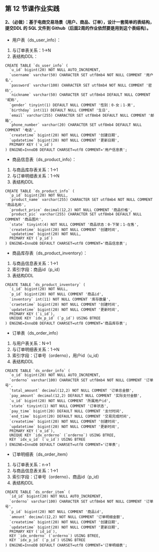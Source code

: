 ## 第 12 节课作业实践
#### 2、（必做）：基于电商交易场景（用户、商品、订单），设计一套简单的表结构，提交DDL 的 SQL 文件到 Github（后面2周的作业依然要是用到这个表结构）。
- 用户表（ds_user_info）：
1. 与订单表关系：1->N
2. 表结构DDL：
```
CREATE TABLE `ds_user_info` (
  `u_id` bigint(20) NOT NULL AUTO_INCREMENT,
  `username` varchar(50) CHARACTER SET utf8mb4 NOT NULL COMMENT '用户名',
  `password` varchar(100) CHARACTER SET utf8mb4 NOT NULL COMMENT '密码',
  `nickname` varchar(50) CHARACTER SET utf8mb4 DEFAULT NULL COMMENT '昵称',
  `gender` tinyint(1) DEFAULT NULL COMMENT '性别：0-女；1-男',
  `birthday` int(11) DEFAULT NULL COMMENT '生日',
  `email` varchar(255) CHARACTER SET utf8mb4 DEFAULT NULL COMMENT '邮箱',
  `phone_number` varchar(20) CHARACTER SET utf8mb4 DEFAULT NULL COMMENT '电话',
  `createtime` bigint(20) NOT NULL COMMENT '创建日期',
  `updatetime` bigint(20) NOT NULL COMMENT '更新日期',
  PRIMARY KEY (`u_id`)
) ENGINE=InnoDB DEFAULT CHARSET=utf8 COMMENT='用户信息表';
```
- 商品信息表（ds_product_info）：
1. 与商品库存表关系：1->1
2. 与订单明细表关系：1->N
3. 表结构DDL
```
CREATE TABLE `ds_product_info` (
  `p_id` bigint(20) NOT NULL,
  `product_name` varchar(255) CHARACTER SET utf8mb4 NOT NULL COMMENT '商品名称',
  `product_price` decimal(12,2) NOT NULL COMMENT '商品价格',
  `product_pic` varchar(255) CHARACTER SET utf8mb4 DEFAULT NULL COMMENT '商品图片',
  `state` tinyint(4) NOT NULL COMMENT '商品状态：0-下架；1-在售',
  `createtime` bigint(20) NOT NULL COMMENT '创建时间',
  `updatetime` bigint(20) NOT NULL,
  PRIMARY KEY (`p_id`)
) ENGINE=InnoDB DEFAULT CHARSET=utf8 COMMENT='商品信息表';
```
- 商品库存表（ds_product_inventory）：
1. 与商品信息表关系：1->1
2. 索引字段：商品id（p_id）
3. 表结构DDL
```
CREATE TABLE `ds_product_inventory` (
  `i_id` bigint(20) NOT NULL,
  `p_id` bigint(20) NOT NULL COMMENT '商品id',
  `inventory` int(11) NOT NULL COMMENT '库存数量',
  `craetetime` bigint(20) NOT NULL COMMENT '创建时间',
  `updatetime` bigint(20) NOT NULL COMMENT '更新时间',
  PRIMARY KEY (`i_id`),
  UNIQUE KEY `idx_p_id` (`p_id`) USING BTREE
) ENGINE=InnoDB DEFAULT CHARSET=utf8 COMMENT='商品库存表';
```
- 订单表（ds_order_info）
1. 与用户表关系：N->1
2. 与订单明细表关系：1->N
3. 索引字段：订单号（orderno），用户id（u_id）
4. 表结构DDL
```
CREATE TABLE `ds_order_info` (
  `o_id` bigint(20) NOT NULL AUTO_INCREMENT,
  `orderno` varchar(100) CHARACTER SET utf8mb4 NOT NULL COMMENT '订单号',
  `total_amount` decimal(12,2) NOT NULL COMMENT '订单总金额',
  `pay_amount` decimal(12,2) DEFAULT NULL COMMENT '实际支付金额',
  `u_id` bigint(20) NOT NULL COMMENT '所属用户id',
  `state` tinyint(1) NOT NULL COMMENT '订单状态',
  `pay_time` bigint(20) DEFAULT NULL COMMENT '支付时间',
  `end_time` bigint(20) DEFAULT NULL COMMENT '交易完成时间',
  `createtime` bigint(20) NOT NULL COMMENT '创建时间',
  `updatetime` bigint(20) NOT NULL COMMENT '更新时间',
  PRIMARY KEY (`o_id`),
  UNIQUE KEY `idx_orderno` (`orderno`) USING BTREE,
  KEY `idx_u_id` (`u_id`) USING BTREE
) ENGINE=InnoDB DEFAULT CHARSET=utf8 COMMENT='订单表';
```
- 订单明细表（ds_order_item）
1. 与订单表关系：n->1
2. 与商品信息表关系：1->1
3. 索引字段：订单号（orderno）、商品id（p_id）
4. 表结构DDL
```
CREATE TABLE `ds_order_item` (
  `id_id` bigint(20) NOT NULL AUTO_INCREMENT,
  `orderno` varchar(100) CHARACTER SET utf8mb4 NOT NULL COMMENT '订单号',
  `p_id` bigint(20) NOT NULL COMMENT '商品id',
  `amount` decimal(12,2) NOT NULL COMMENT '订单明细金额',
  `createtime` bigint(20) NOT NULL COMMENT '创建日期',
  `updatetime` bigint(20) NOT NULL COMMENT '更新日期',
  PRIMARY KEY (`id_id`),
  KEY `idx_orderno` (`orderno`) USING BTREE,
  KEY `idx_p_id` (`p_id`) USING BTREE
) ENGINE=InnoDB DEFAULT CHARSET=utf8 COMMENT='订单明细表';
```
